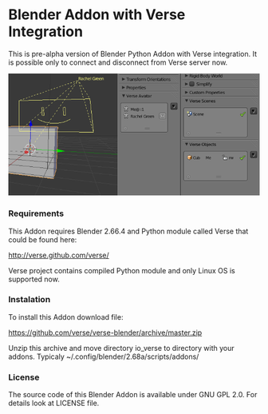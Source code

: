 Blender Addon with Verse Integration
=====================================

This is pre-alpha version of Blender Python Addon with Verse integration. It is
possible only to connect and disconnect from Verse server now.

![Blender Verse Addon screenshot](/screenshots/blender-verse-screenshot.png "Verse Blender Addon screenshot")

### Requirements ###

This Addon requires Blender 2.66.4 and Python module called Verse that could be
found here:

http://verse.github.com/verse/

Verse project contains compiled Python module and only Linux OS is supported now.


### Instalation ###

To install this Addon download file:

https://github.com/verse/verse-blender/archive/master.zip

Unzip this archive and move directory io_verse to directory with your addons.
Typicaly ~/.config/blender/2.68a/scripts/addons/

### License ###

The source code of this Blender Addon is available under GNU GPL 2.0. For details
look at LICENSE file.

